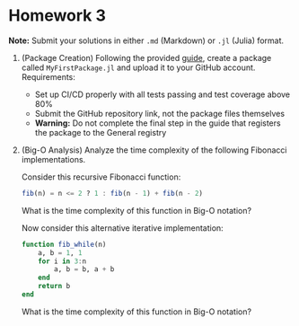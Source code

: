 # Homework 3

**Note:** Submit your solutions in either `.md` (Markdown) or `.jl` (Julia) format.

1. (Package Creation) Following the provided [guide](https://scfp.jinguo-group.science/chap1-julia/julia-release.html), create a package called `MyFirstPackage.jl` and upload it to your GitHub account. Requirements:
    - Set up CI/CD properly with all tests passing and test coverage above 80%
    - Submit the GitHub repository link, not the package files themselves
    - **Warning:** Do not complete the final step in the guide that registers the package to the General registry

2. (Big-O Analysis) Analyze the time complexity of the following Fibonacci implementations.

    Consider this recursive Fibonacci function:
    ```julia
    fib(n) = n <= 2 ? 1 : fib(n - 1) + fib(n - 2)
    ```
    What is the time complexity of this function in Big-O notation?

    Now consider this alternative iterative implementation:
    ```julia
    function fib_while(n)
        a, b = 1, 1
        for i in 3:n
            a, b = b, a + b
        end
        return b
    end
    ```
    What is the time complexity of this function in Big-O notation?